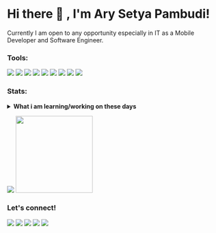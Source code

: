 # Hi there 👋 , I'm Ary Setya Pambudi!
Currently I am open to any opportunity especially in IT as a Mobile Developer and Software Engineer. 

### Tools:
<p>
    <img src="https://img.shields.io/badge/OS-Windows-blue?&logo=Windows" />
    <img src="https://img.shields.io/badge/Code-Android-green?&logo=Android" />
    <img src="https://img.shields.io/badge/Code-Kotlin-blue?&logo=Kotlin" />
    <img src="https://img.shields.io/badge/Code-PHP-blue?&logo=PHP" />
    <img src="https://img.shields.io/badge/FRAMEWORK-LARAVEL-red?&logo=LARAVEL" />
    <img src="https://img.shields.io/badge/IDE-Android-green?&logo=Android-Studio" />
    <img src="https://img.shields.io/badge/IDE-Intellij-black?&logo=Intellij-IDEA" />
    <img src="https://img.shields.io/badge/Text%20Editor-Visual%20Studio%20Code-blue?&logo=visual%20studio%20code&logoColor=blue" />
    <img src="https://gpvc.arturio.dev/coozyme" />
</p>

### Stats:
<details>
 <summary><strong>What i am learning/working on these days</strong></summary>
    - 🌱 Currently I am learning more about Mobile </br>
    - 👯 I’m looking to collaborate on open source </br>
    - 💬 Ask me about anything.</br>
    - 📫 How to reach me: <a href="mailto:coozymee@gmail.com">Email me!</a>  </br>
    - ⚡ Fun fact: ... </br>
</details>
<p>
    <img src="https://github-readme-stats.vercel.app/api?username=coozyme&show_icons=true" /> <img src="https://github-readme-stats.vercel.app/api/top-langs/?username=coozyme&layout=compact" height=180 />
</p>

### Let's connect!
<p>
    <a href="http://arysetya.me" target="blank"><img src="https://img.shields.io/badge/Website-https://arysetya.me-green?" /></a>
    <a href="https://www.linkedin.com/in/arysetya/" target="blank"><img src="https://img.shields.io/badge/arysetya-30302f?style=flat&logo=linkedin" /></a>
    <a href="https://www.instagram.com/arysetyap_/" target="blank"><img src="https://img.shields.io/badge/@arysetyap_-30302f?style=flat&logo=instagram" /></a>
    <a href="https://twitter.com/arysetyap" target="blank"><img src="https://img.shields.io/badge/@arysetyap-30302f?style=flat&logo=twitter" /></a>
    <a href="https://www.paypal.com/paypalme/ArySetyaPambudi" target="blank"><img src="https://ionicabizau.github.io/badges/paypal.svg" /></a>
</p>

